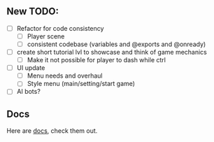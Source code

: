## New TODO:

- [ ] Refactor for code consistency
  - [ ] Player scene
  - [ ] consistent codebase (variables and @exports and @onready)
- [ ] create short tutorial lvl to showcase and think of game mechanics
  - [ ] Make it not possible for player to dash while ctrl
- [ ] UI update
  - [ ] Menu needs and overhaul
  - [ ] Style menu (main/setting/start game)
- [ ] AI bots?

## Docs

Here are [docs](docs/docs.md), check them out.
